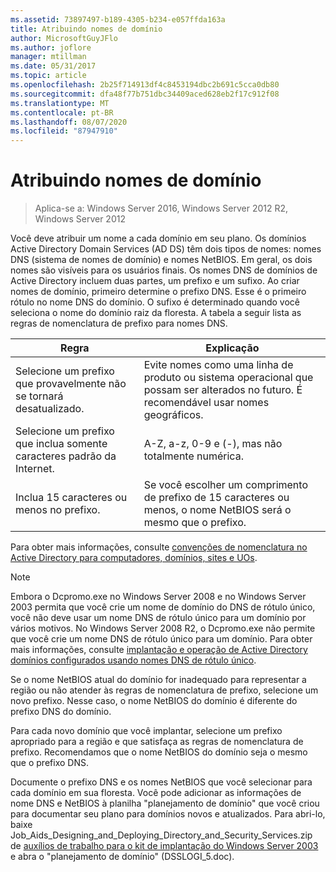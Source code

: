```yaml
---
ms.assetid: 73897497-b189-4305-b234-e057ffda163a
title: Atribuindo nomes de domínio
author: MicrosoftGuyJFlo
ms.author: joflore
manager: mtillman
ms.date: 05/31/2017
ms.topic: article
ms.openlocfilehash: 2b25f714913df4c8453194dbc2b691c5cca0db80
ms.sourcegitcommit: dfa48f77b751dbc34409aced628eb2f17c912f08
ms.translationtype: MT
ms.contentlocale: pt-BR
ms.lasthandoff: 08/07/2020
ms.locfileid: "87947910"
---
```

# <a name="assigning-domain-names"></a>Atribuindo nomes de domínio

> Aplica-se a: Windows Server 2016, Windows Server 2012 R2, Windows Server 2012

Você deve atribuir um nome a cada domínio em seu plano. Os domínios Active Directory Domain Services (AD DS) têm dois tipos de nomes: nomes DNS (sistema de nomes de domínio) e nomes NetBIOS. Em geral, os dois nomes são visíveis para os usuários finais. Os nomes DNS de domínios de Active Directory incluem duas partes, um prefixo e um sufixo. Ao criar nomes de domínio, primeiro determine o prefixo DNS. Esse é o primeiro rótulo no nome DNS do domínio. O sufixo é determinado quando você seleciona o nome do domínio raiz da floresta. A tabela a seguir lista as regras de nomenclatura de prefixo para nomes DNS.

|Regra|Explicação|
|--------|---------------|
|Selecione um prefixo que provavelmente não se tornará desatualizado.|Evite nomes como uma linha de produto ou sistema operacional que possam ser alterados no futuro. É recomendável usar nomes geográficos.|
|Selecione um prefixo que inclua somente caracteres padrão da Internet.|A-Z, a-z, 0-9 e (-), mas não totalmente numérica.|
|Inclua 15 caracteres ou menos no prefixo.|Se você escolher um comprimento de prefixo de 15 caracteres ou menos, o nome NetBIOS será o mesmo que o prefixo.|

Para obter mais informações, consulte [convenções de nomenclatura no Active Directory para computadores, domínios, sites e UOs](https://support.microsoft.com/help/909264/).

> [!NOTE]
> Embora o Dcpromo.exe no Windows Server 2008 e no Windows Server 2003 permita que você crie um nome de domínio do DNS de rótulo único, você não deve usar um nome DNS de rótulo único para um domínio por vários motivos. No Windows Server 2008 R2, o Dcpromo.exe não permite que você crie um nome DNS de rótulo único para um domínio. Para obter mais informações, consulte [implantação e operação de Active Directory domínios configurados usando nomes DNS de rótulo único](https://support.microsoft.com/help/300684/).

Se o nome NetBIOS atual do domínio for inadequado para representar a região ou não atender às regras de nomenclatura de prefixo, selecione um novo prefixo. Nesse caso, o nome NetBIOS do domínio é diferente do prefixo DNS do domínio.

Para cada novo domínio que você implantar, selecione um prefixo apropriado para a região e que satisfaça as regras de nomenclatura de prefixo. Recomendamos que o nome NetBIOS do domínio seja o mesmo que o prefixo DNS.

Documente o prefixo DNS e os nomes NetBIOS que você selecionar para cada domínio em sua floresta. Você pode adicionar as informações de nome DNS e NetBIOS à planilha "planejamento de domínio" que você criou para documentar seu plano para domínios novos e atualizados. Para abri-lo, baixe Job_Aids_Designing_and_Deploying_Directory_and_Security_Services.zip de [auxílios de trabalho para o kit de implantação do Windows Server 2003](https://microsoft.com/download/details.aspx?id=9608) e abra o "planejamento de domínio" (DSSLOGI_5.doc).
